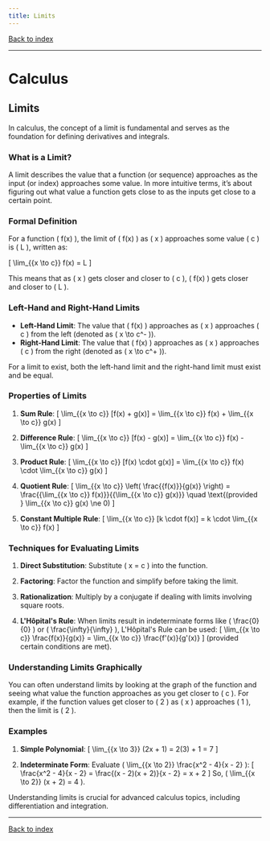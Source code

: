 ```yaml
---
title: Limits
---
```


[Back to index](index.html)

---
# Calculus
## Limits

In calculus, the concept of a limit is fundamental and serves as the foundation for defining derivatives and integrals.

### What is a Limit?

A limit describes the value that a function (or sequence) approaches as the input (or index) approaches some value. In more intuitive terms, it’s about figuring out what value a function gets close to as the inputs get close to a certain point.

### Formal Definition

For a function \( f(x) \), the limit of \( f(x) \) as \( x \) approaches some value \( c \) is \( L \), written as:

\[ \lim_{{x \to c}} f(x) = L \]

This means that as \( x \) gets closer and closer to \( c \), \( f(x) \) gets closer and closer to \( L \).

### Left-Hand and Right-Hand Limits

- **Left-Hand Limit**: The value that \( f(x) \) approaches as \( x \) approaches \( c \) from the left (denoted as \( x \to c^- \)).
- **Right-Hand Limit**: The value that \( f(x) \) approaches as \( x \) approaches \( c \) from the right (denoted as \( x \to c^+ \)).

For a limit to exist, both the left-hand limit and the right-hand limit must exist and be equal.

### Properties of Limits

1. **Sum Rule**:
   \[ \lim_{{x \to c}} [f(x) + g(x)] = \lim_{{x \to c}} f(x) + \lim_{{x \to c}} g(x) \]

2. **Difference Rule**:
   \[ \lim_{{x \to c}} [f(x) - g(x)] = \lim_{{x \to c}} f(x) - \lim_{{x \to c}} g(x) \]

3. **Product Rule**:
   \[ \lim_{{x \to c}} [f(x) \cdot g(x)] = \lim_{{x \to c}} f(x) \cdot \lim_{{x \to c}} g(x) \]

4. **Quotient Rule**:
   \[ \lim_{{x \to c}} \left( \frac{{f(x)}}{g(x)} \right) = \frac{{\lim_{{x \to c}} f(x)}}{{\lim_{{x \to c}} g(x)}} \quad \text{(provided } \lim_{{x \to c}} g(x) \ne 0) \]

5. **Constant Multiple Rule**:
   \[ \lim_{{x \to c}} [k \cdot f(x)] = k \cdot \lim_{{x \to c}} f(x) \]

### Techniques for Evaluating Limits

1. **Direct Substitution**: Substitute \( x = c \) into the function.
   
2. **Factoring**: Factor the function and simplify before taking the limit.
   
3. **Rationalization**: Multiply by a conjugate if dealing with limits involving square roots.
   
4. **L'Hôpital's Rule**: When limits result in indeterminate forms like \( \frac{0}{0} \) or \( \frac{\infty}{\infty} \), L'Hôpital's Rule can be used:
   \[ \lim_{{x \to c}} \frac{f(x)}{g(x)} = \lim_{{x \to c}} \frac{f'(x)}{g'(x)} \]
   (provided certain conditions are met).

### Understanding Limits Graphically

You can often understand limits by looking at the graph of the function and seeing what value the function approaches as you get closer to \( c \). For example, if the function values get closer to \( 2 \) as \( x \) approaches \( 1 \), then the limit is \( 2 \).

### Examples

1. **Simple Polynomial**:
   \[ \lim_{{x \to 3}} (2x + 1) = 2(3) + 1 = 7 \]

2. **Indeterminate Form**:
   Evaluate \( \lim_{{x \to 2}} \frac{x^2 - 4}{x - 2} \):
   \[ \frac{x^2 - 4}{x - 2} = \frac{(x - 2)(x + 2)}{x - 2} = x + 2 \]
   So, \( \lim_{{x \to 2}} (x + 2) = 4 \).

Understanding limits is crucial for advanced calculus topics, including differentiation and integration.


---
[Back to index](index.html)
